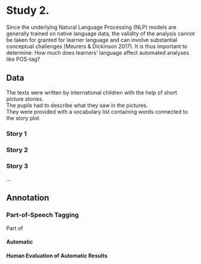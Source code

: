 # Study 2. 

Since the underlying Natural Language Processing (NLP) models are generally trained on native language data, the validity of the analysis cannot be taken for granted for learner language and can involve substantial conceptual challenges (Meurers & Dickinson 2017). It is thus important to determine: How much does learners’ language affect automated analyses like POS-tag?

## Data

The texts were written by international children with the help of short picture stories.  
The pupils had to describe what they saw in the pictures.  
They were provided with a vocabulary list containing words connected to the story plot.

### Story 1

### Story 2

### Story 3

...

## Annotation

### Part-of-Speech Tagging

Part of 

#### Automatic

#### Human Evaluation of Automatic Results


